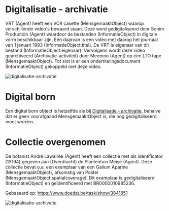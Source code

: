 # Digitalisatie - archivatie

VRT (Agent) heeft een VCR casette (MensgemaaktObject) waarop verschillende video's bewaard staan.
Deze werd gedigitaliseerd door Sonim Production (Agent) waardoor de bestanden (InformatieObject) in digitale vorm beschikbaar zijn. Eén daarvan is een video met daarop het journaal van 1 januari 1993 (InformatieObject:titel). De VRT is eigenaar van dit bestand (InformatieObject:eigenaar). Vervolgens wordt deze video gearchiveerd (Archivatie-activiteit) door Meemoo (Agent) op een LTO tape (MensgemaaktObject). Tot slot is er een ondertitelingsdocument (InformatieObject) gekoppeld met deze video.
 
![digitalisatie-archivatie](https://raw.githubusercontent.com/brechtvdv/OSLOthema-cultureelErfgoed/master/resources/objectdiagrammen/digitalisatie_archivatie.jpg)

# Digital born

Een digital born object is hetzelfde als bij [Digitalisatie - archivatie](#Digitalisatie-archivatie), behalve dat er geen voorafgaand MensgemaaktObject is, die nog gedigitaliseerd moet worden.

# Collectie overgenomen

De botanist André Lawalrée (Agent) heeft een collectie met als identificator (13194) gegeven aan (Overdracht) de Plantentuin Meise (Agent). Deze collectie bevat o.a. een exemplaar van een Galium Aparine (MensgemaaktObject), afkomstig van Postel (MensgemaaktObject:spatialcoverage). Dit examplaar is gedigitaliseerd (InformatieObject) en geïdentificeerd met BR0000010985236.

Gebaseerd op: https://www.doedat.be/task/show/3841851

![digitalisatie-archivatie](https://raw.githubusercontent.com/brechtvdv/OSLOthema-cultureelErfgoed/master/resources/objectdiagrammen/plantentuin.jpg)
